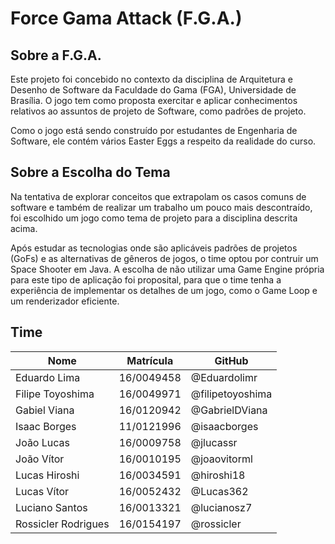 # Force Gama Attack (F.G.A.)

## Sobre a F.G.A.

Este projeto foi concebido no contexto da disciplina de Arquitetura e Desenho de Software da Faculdade do Gama (FGA), Universidade de Brasília. O jogo tem como proposta exercitar e aplicar conhecimentos relativos ao assuntos de projeto de Software, como padrões de projeto.

Como o jogo está sendo construído por estudantes de Engenharia de Software, ele contém vários Easter Eggs a respeito da realidade do curso.

## Sobre a Escolha do Tema

Na tentativa de explorar conceitos que extrapolam os casos comuns de software e também de realizar um trabalho um pouco mais descontraído, foi escolhido um jogo como tema de projeto para a disciplina descrita acima.

Após estudar as tecnologias onde são aplicáveis padrões de projetos (GoFs) e as alternativas de gêneros de jogos, o time optou por contruir um Space Shooter em Java. A escolha de não utilizar uma Game Engine própria para este tipo de aplicação foi proposital, para que o time tenha a experiência de implementar os detalhes de um jogo, como o Game Loop e um renderizador eficiente.

## Time

|Nome|Matrícula|GitHub|
|----|---------|------|
|Eduardo Lima| 16/0049458|@Eduardolimr|
|Filipe Toyoshima|16/0049971|@filipetoyoshima|
|Gabiel Viana|16/0120942|@GabrielDViana|
|Isaac Borges|11/0121996|@isaacborges|
|João Lucas|16/0009758|@jlucassr|
|João Vítor|16/0010195|@joaovitorml|
|Lucas Hiroshi|16/0034591|@hiroshi18|
|Lucas Vítor|16/0052432|@Lucas362|
|Luciano Santos|16/0013321|@lucianosz7|
|Rossicler Rodrigues|16/0154197|@rossicler|

